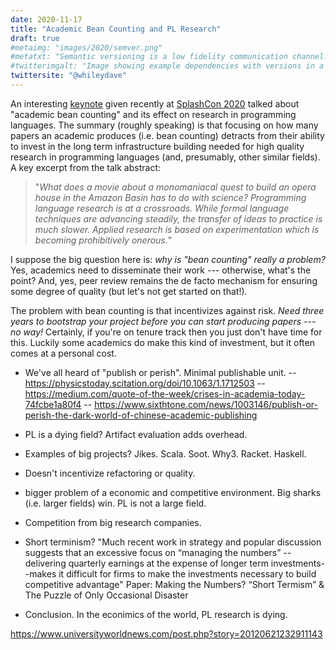 ```yaml
---
date: 2020-11-17
title: "Academic Bean Counting and PL Research"
draft: true
#metaimg: "images/2020/semver.png"
#metatxt: "Semantic versioning is a low fidelity communication channel.  However, tooling could be used to improve this situation, such as through static analysis"
#twitterimgalt: "Image showing example dependencies with versions in a build file."
twittersite: "@whileydave"
---
```


An interesting [keynote](https://youtu.be/LaaUKWXHpNs) given recently
at [SplashCon
2020](https://2020.splashcon.org/details/splash-2020-splash-keynotes/14/Fitzcarraldo-or-How-to-Hack-Academia-to-Build-Stuff)
talked about "academic bean counting" and its effect on research in
programming languages.  The summary (roughly speaking) is that
focusing on how many papers an academic produces (i.e. bean counting)
detracts from their ability to invest in the long term infrastructure
building needed for high quality research in programming languages
(and, presumably, other similar fields).  A key excerpt from the talk
abstract:

> "*What does a movie about a monomaniacal quest to build an opera
> house in the Amazon Basin has to do with science? Programming
> language research is at a crossroads. While formal language
> techniques are advancing steadily, the transfer of ideas to practice
> is much slower. Applied research is based on experimentation which
> is becoming prohibitively onerous.*"

I suppose the big question here is: *why is "bean counting" really a
problem?* Yes, academics need to disseminate their work --- otherwise,
what's the point?  And, yes, peer review remains the de facto
mechanism for ensuring some degree of quality (but let's not get
started on that!).

The problem with bean counting is that incentivizes against risk.
*Need three years to bootstrap your project before you can start
producing papers --- no way!* Certainly, if you're on tenure track
then you just don't have time for this.  Luckily some academics do
make this kind of investment, but it often comes at a personal cost.

* We've all heard of "publish or perish".  Minimal publishable unit.
-- https://physicstoday.scitation.org/doi/10.1063/1.1712503
-- https://medium.com/quote-of-the-week/crises-in-academia-today-74fcbe1a80f4
-- https://www.sixthtone.com/news/1003146/publish-or-perish-the-dark-world-of-chinese-academic-publishing

* PL is a dying field?  Artifact evaluation adds overhead.

* Examples of big projects?
  Jikes. Scala. Soot. Why3. Racket. Haskell. 

* Doesn't incentivize refactoring or quality.

* bigger problem of a economic and competitive environment.  Big
  sharks (i.e. larger fields) win.  PL is not a large field.

* Competition from big research companies.

* Short terminism?  "Much recent work in strategy and popular
discussion suggests that an excessive focus on “managing the numbers”
--delivering quarterly earnings at the expense of longer term
investments--makes it difficult for firms to make the investments
necessary to build competitive advantage" Paper: Making the Numbers?
“Short Termism” & The Puzzle of Only Occasional Disaster

* Conclusion.  In the econimics of the world, PL research is dying.

https://www.universityworldnews.com/post.php?story=20120621232911143
